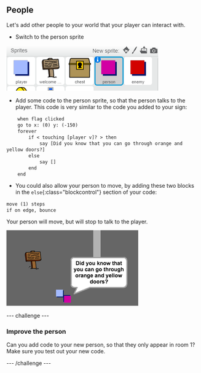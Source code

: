 ## People

Let's add other people to your world that your player can interact with.

+ Switch to the person sprite

![Person sprite](images/person-sprite.png)

+ Add some code to the person sprite, so that the person talks to the player. This code is very similar to the code you added to your sign:

```blocks
	when flag clicked
	go to x: (0) y: (-150)
	forever
		if < touching [player v]? > then
			say [Did you know that you can go through orange and yellow doors?]
		else
			say []
		end
	end
```

+ You could also allow your person to move, by adding these two blocks in the `else`{:class="blockcontrol"} section of your code:

```blocks
move (1) steps
if on edge, bounce
```

Your person will move, but will stop to talk to the player.

![screenshot](images/world-person-test.png)


--- challenge ---
### Improve the person
Can you add code to your new person, so that they only appear in room 1? Make sure you test out your new code.

--- /challenge ---
